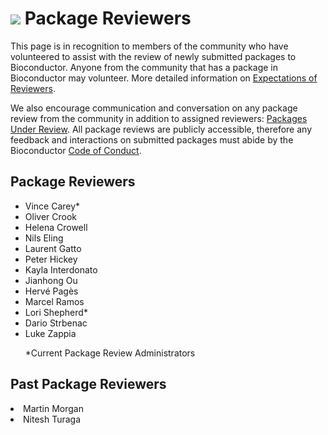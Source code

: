 # ![](/images/icons/magnifier.gif) Package Reviewers

This page is in recognition to members of the community who have volunteered to
assist with the review of newly submitted packages to Bioconductor. Anyone from
the community that has a package in Bioconductor may volunteer. More detailed
information on [Expectations of Reviewers][].

We also encourage communication and conversation on any package review from the
community in addition to assigned reviewers: [Packages Under Review][]. All
package reviews are publicly accessible, therefore any feedback and interactions on
submitted packages must abide by the Bioconductor [Code of Conduct][].

[Expectations of Reviewers]: http://contributions.bioconductor.org/review-expectation.html
[Packages Under Review]: https://github.com/Bioconductor/Contributions/issues
[Code of Conduct]: https://bioconductor.org/about/code-of-conduct/


## Package Reviewers

<ul>
<li>Vince Carey*</li>
<li>Oliver Crook</li>
<li>Helena Crowell</li>
<li>Nils Eling</li>
<li>Laurent Gatto</li>
<li>Peter Hickey</li>
<li>Kayla Interdonato</li>
<li>Jianhong Ou</li>
<li>Hervé Pagès</li>
<li>Marcel Ramos</li>
<li>Lori Shepherd*</li>
<li>Dario Strbenac</li>
<li>Luke Zappia</li>

*Current Package Review Administrators

</ul>

## Past Package Reviewers

<li>Martin Morgan</li>
<li>Nitesh Turaga</li>

